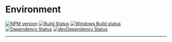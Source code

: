 # Environment
[![NPM version](https://badge.fury.io/gh/StephanGerbeth%2Fagency-environment.svg)](https://badge.fury.io/gh/StephanGerbeth%2Fagency-environment)
[![Build Status](https://img.shields.io/travis/StephanGerbeth/agency-environment.svg?style=flat&label=Linux%20build)](https://travis-ci.org/StephanGerbeth/agency-environment)
[![Windows Build status](https://img.shields.io/appveyor/ci/StephanGerbeth/agency-environment.svg?style=flat&label=Windows%20build)](https://ci.appveyor.com/project/StephanGerbeth/agency-environment)
[![Dependency Status](https://img.shields.io/david/StephanGerbeth/agency-environment.svg?style=flat)](https://david-dm.org/StephanGerbeth/agency-environment)
[![devDependency Status](https://img.shields.io/david/dev/StephanGerbeth/agency-environment.svg?style=flat)](https://david-dm.org/StephanGerbeth/agency-environment#info=devDependencies)

---
